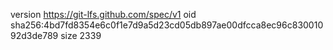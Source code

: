 version https://git-lfs.github.com/spec/v1
oid sha256:4bd7fd8354e6c0f1e7d9a5d23cd05db897ae00dfcca8ec96c83001092d3de789
size 2339
